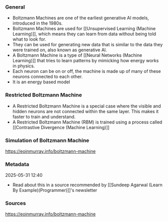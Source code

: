 ### General
- Boltzmann Machines are one of the earliest generative AI models, introduced in the 1980s.
- Boltzmann Machines are used for [[Unsupervised Learning (Machine Learning)]], which means they can learn from data without being told what to look for.
- They can be used for generating new data that is similar to the data they were trained on, also known as generative AI.
- A Boltzmann Machine is a type of [[Neural Networks (Machine Learning)]] that tries to learn patterns by mimicking how energy works in physics.
- Each neuron can be on or off, the machine is made up of many of these neurons connected to each other.
- It is an energy based model


### Restricted Boltzmann Machine
- A Restricted Boltzmann Machine is a special case where the visible and hidden neurons are not connected within the same layer. This makes it faster to train and understand.
- A Restricted Boltzmann Machine (RBM) is trained using a process called [[Contrastive Divergence (Machine Learning)]]


### Simulation of Boltzmann Machine
https://eoinmurray.info/boltzmann-machine

### Metadata
2025-05-31 12:40
- Read about this in a source recommended by [[Sundeep Agarwal (Learn By Example)(Programmer)]]'s newsletter


### Sources
https://eoinmurray.info/boltzmann-machine